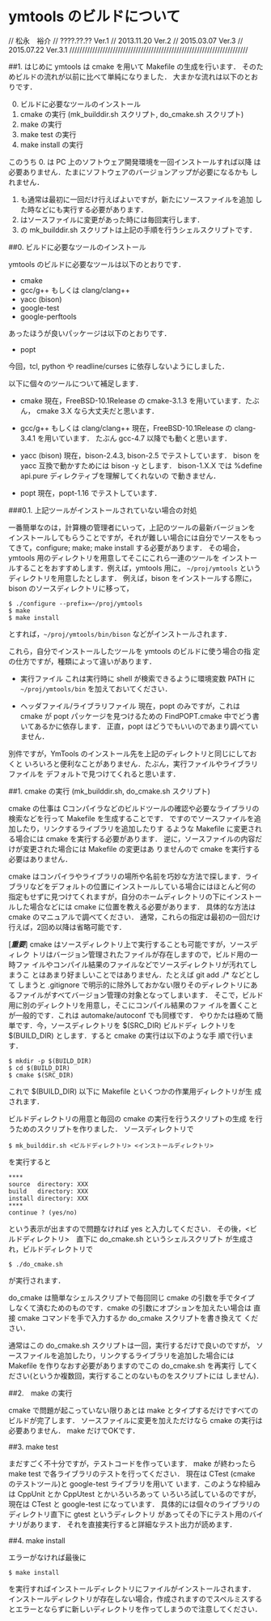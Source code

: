 # ymtools のビルドについて

//						松永　裕介
//                                             ????.??.?? Ver.1
//                                             2013.11.20 Ver.2
//                                             2015.03.07 Ver.3
//					       2015.07.22 Ver.3.1
//////////////////////////////////////////////////////////////////////

##1. はじめに
ymtools は cmake を用いて Makefile の生成を行います．
そのためビルドの流れが以前に比べて単純になりました．
大まかな流れは以下のとおりです．

0. ビルドに必要なツールのインストール
1. cmake の実行 (mk_builddir.sh スクリプト, do_cmake.sh スクリプト)
2. make の実行
3. make test の実行
4. make install の実行

このうち 0. は PC 上のソフトウェア開発環境を一回インストールすれば以降
は必要ありません．たまにソフトウェアのバージョンアップが必要になるかも
しれません．
1. も通常は最初に一回だけ行えばよいですが，新たにソースファイルを追加
した時などにも実行する必要があります．
2. はソースファイルに変更があった時には毎回実行します．
3. の mk_builddir.sh スクリプトは上記の手順を行うシェルスクリプトです．


##0. ビルドに必要なツールのインストール

ymtools のビルドに必要なツールは以下のとおりです．

- cmake
- gcc/g++ もしくは clang/clang++
- yacc (bison)
- google-test
- google-perftools

あったほうが良いパッケージは以下のとおりです．
- popt

今回，tcl, python や readline/curses に依存しないようにしました．

以下に個々のツールについて補足します．

- cmake
 現在，FreeBSD-10.1Release の cmake-3.1.3 を用いています．たぶん，
 cmake 3.X なら大丈夫だと思います．

- gcc/g++ もしくは clang/clang++
 現在，FreeBSD-10.1Release の clang-3.4.1 を用いています．
 たぶん gcc-4.7 以降でも動くと思います．

- yacc (bison)
 現在，bison-2.4.3, bison-2.5 でテストしています．
bison を yacc 互換で動かすためには bison -y とします．
bison-1.X.X では %define api.pure ディレクティブを理解してくれないの
で動きません．

- popt
 現在，popt-1.16 でテストしています．


###0.1. 上記ツールがインストールされていない場合の対処

一番簡単なのは，計算機の管理者にいって，上記のツールの最新バージョンを
インストールしてもらうことですが，それが難しい場合には自分でソースをもっ
てきて，configure; make; make install する必要があります．
その場合，ymtools 用のディレクトリを用意してそこにこれら一連のツールを
インストールすることをおすすめします．例えば，ymtools 用に，
`~/proj/ymtools` というディレクトリを用意したとします．
例えば，bison をインストールする際に，bison のソースディレクトリに移って，

~~~shell
$ ./configure --prefix=~/proj/ymtools
$ make
$ make install
~~~

とすれば，`~/proj/ymtools/bin/bison` などがインストールされます．

これら，自分でインストールしたツールを ymtools のビルドに使う場合の指
定の仕方ですが，種類によって違いがあります．

- 実行ファイル
  これは実行時に shell が検索できるように環境変数 PATH に `~/proj/ymtools/bin`
  を加えておいてください．

- ヘッダファイル/ライブラリファイル
  現在，popt のみですが，これは cmake が popt パッケージを見つけるための
  FindPOPT.cmake 中でどう書いてあるかに依存します．
  正直，popt はどうでもいいのであまり調べていません．

別件ですが，YmTools のインストール先を上記のディレクトリと同じにしておくと
いろいろと便利なことがありません．たぶん，実行ファイルやライブラリファイルを
デフォルトで見つけてくれると思います．


##1. cmake の実行 (mk_builddir.sh, do_cmake.sh スクリプト)

cmake の仕事は Cコンパイラなどのビルドツールの確認や必要なライブラリの
検索などを行って Makefile を生成することです．
ですのでソースファイルを追加したり，リンクするライブラリを追加したりす
るような Makefile に変更される場合には cmake を実行する必要があります．
逆に，ソースファイルの内容だけが変更された場合には Makefile の変更はあ
りませんので cmake を実行する必要はありません．

cmake はコンパイラやライブラリの場所や名前を巧妙な方法で探します．ライ
ブラリなどをデフォルトの位置にインストールしている場合にはほとんど何の
指定もせずに見つけてくれますが，自分のホームディレクトリの下にインストー
ルした場合などには cmake に位置を教える必要があります．
具体的な方法は cmake のマニュアルで調べてください．
通常，これらの指定は最初の一回だけ行えば，2回め以降は省略可能です．

[***重要***]
cmake はソースディレクトリ上で実行することも可能ですが，ソースディレク
トリはバージョン管理されたファイルが存在しますので，ビルド用の一時ファ
イルやコンパイル結果のファイルなどでソースディレクトリが汚れてしまうこ
とはあまり好ましいことではありません．たとえば git add ./* などとして
しまうと .gitignore で明示的に除外しておかない限りそのディレクトリにあ
るファイルがすべてバージョン管理の対象となってしまいます．
そこで，ビルド用に別のディレクトリを用意し，そこにコンパイル結果のファ
イルを置くことが一般的です．これは automake/autoconf でも同様です．
やりかたは極めて簡単です．今，ソースディレクトリを $(SRC_DIR) ビルドディ
レクトリを $(BUILD_DIR) とします．すると cmake の実行は以下のような手
順で行います．

~~~shell
$ mkdir -p $(BUILD_DIR)
$ cd $(BUILD_DIR)
$ cmake $(SRC_DIR)
~~~

これで $(BUILD_DIR) 以下に Makefile といくつかの作業用ディレクトリが生
成されます．

ビルドディレクトリの用意と毎回の cmake の実行を行うスクリプトの生成
を行うためのスクリプトを作りました．
ソースディレクトリで

~~~
$ mk_builddir.sh <ビルドディレクトリ> <インストールディレクトリ>
~~~

を実行すると

~~~
****
source  directory: XXX
build   directory: XXX
install directory: XXX
****
continue ? (yes/no)
~~~

という表示が出ますので問題なければ yes と入力してください．
その後，<ビルドディレクトリ>　直下に do_cmake.sh というシェルスクリプト
が生成され，ビルドディレクトリで

~~~
$ ./do_cmake.sh
~~~

が実行されます．

do_cmake は簡単なシェルスクリプトで毎回同じ cmake の引数を手でタイプ
しなくて済むためのものです．cmake の引数にオプションを加えたい場合は
直接 cmake コマンドを手で入力するか do_cmake スクリプトを書き換えて
ください．

通常はこの do_cmake.sh スクリプトは一回，実行するだけで良いのですが，
ソースファイルを追加したり，リンクするライブラリを追加した場合には
Makefile を作りなおす必要がありますのでこの do_cmake.sh を再実行
してください(というか複数回，実行することのないものをスクリプトには
しません)．


##2.　make の実行

cmake で問題が起こっていない限りあとは make とタイプするだけですべての
ビルドが完了します．
ソースファイルに変更を加えただけなら cmake の実行は必要ありません．
make だけでOKです．


##3. make test

まだすごく不十分ですが，テストコードを作っています．
make が終わったら make test で各ライブラリのテストを行ってください．
現在は CTest (cmake のテストツール)と google-test ライブラリを用いて
います．このような枠組みは CppUnit とか CppUtest とかいろいろあって
いろいろ試しているのですが，現在は CTest と google-test になっています．
具体的には個々のライブラリのディレクトリ直下に gtest というディレクトリ
があってその下にテスト用のバイナリがあります．
それを直接実行すると詳細なテスト出力が読めます．

##4. make install

エラーがなければ最後に

~~~
$ make install
~~~

を実行すればインストールディレクトリにファイルがインストールされます．
インストールディレクトリが存在しない場合，作成されますのでスペルミスする
とエラーとならずに新しいディレクトリを作ってしまうので注意してください．
